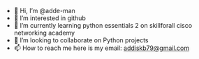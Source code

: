 - 👋 Hi, I’m @adde-man
- 👀 I’m interested in github 
- 🌱 I’m currently learning python essentials 2 on skillforall cisco networking academy
- 💞️ I’m looking to collaborate on Python projects
- 📫 How to reach me here is my email: addiskb79@gmail.com

<!---
adde-man/adde-man is a ✨ special ✨ repository because its `README.md` (this file) appears on your GitHub profile.
You can click the Preview link to take a look at your changes.
--->
